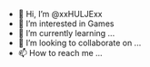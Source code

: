 - 👋 Hi, I’m @xxHULJExx
- 👀 I’m interested in Games
- 🌱 I’m currently learning ...
- 💞️ I’m looking to collaborate on ...
- 📫 How to reach me ...

<!---
xxHULJExx/xxHULJExx is a ✨ special ✨ repository because its `README.md` (this file) appears on your GitHub profile.
You can click the Preview link to take a look at your changes.
--->
